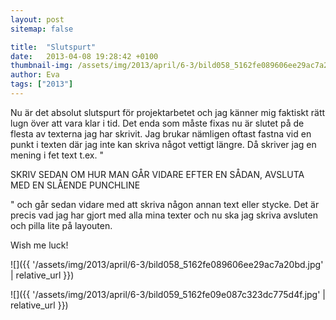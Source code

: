 ```yaml
---
layout: post
sitemap: false

title:  "Slutspurt"
date:   2013-04-08 19:28:42 +0100
thumbnail-img: /assets/img/2013/april/6-3/bild058_5162fe089606ee29ac7a20bd.jpg
author: Eva
tags: ["2013"]
---
```


Nu är det absolut slutspurt för projektarbetet och jag känner mig faktiskt rätt lugn över att vara klar i tid. Det enda som måste fixas nu är slutet på de flesta av texterna jag har skrivit. Jag brukar nämligen oftast fastna vid en punkt i texten där jag inte kan skriva något vettigt längre. Då skriver jag en mening i fet text t.ex. " 

SKRIV SEDAN OM HUR MAN GÅR VIDARE EFTER EN SÅDAN, AVSLUTA MED EN SLÅENDE PUNCHLINE

" och går sedan vidare med att skriva någon annan text eller stycke. Det är precis vad jag har gjort med alla mina texter och nu ska jag skriva avsluten och pilla lite på layouten. 

Wish me luck!

![]({{ '/assets/img/2013/april/6-3/bild058_5162fe089606ee29ac7a20bd.jpg'  | relative_url }})

![]({{ '/assets/img/2013/april/6-3/bild059_5162fe09e087c323dc775d4f.jpg'  | relative_url }})

